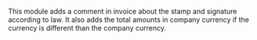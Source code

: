 This module adds a comment in invoice about the stamp and signature
according to law. It also adds the total amounts in company currency if
the currency is different than the company currency.
